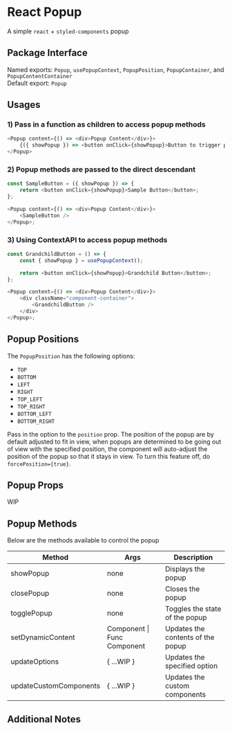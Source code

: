 # React Popup

A simple `react` + `styled-components` popup

## Package Interface

Named exports: `Popup`, `usePopupContext`, `PopupPosition`, `PopupContainer`, and `PopupContentContainer`  
Default export: `Popup`

## Usages

### 1) Pass in a function as children to access popup methods

```javascript
<Popup content={() => <div>Popup Content</div>}>
    {({ showPopup }) => <button onClick={showPopup}>Button to trigger popup</button>}
</Popup>
```

### 2) Popup methods are passed to the direct descendant

```javascript
const SampleButton = ({ showPopup }) => {
    return <button onClick={showPopup}>Sample Button</button>;
};

<Popup content={() => <div>Popup Content</div>}>
    <SampleButton />
</Popup>;
```

### 3) Using ContextAPI to access popup methods

```javascript
const GrandchildButton = () => {
    const { showPopup } = usePopupContext();

    return <button onClick={showPopup}>Grandchild Button</button>;
};

<Popup content={() => <div>Popup Content</div>}>
    <div className="component-container">
        <GrandchildButton />
    </div>
</Popup>;
```

## Popup Positions

The `PopupPosition` has the following options:

-   `TOP`
-   `BOTTOM`
-   `LEFT`
-   `RIGHT`
-   `TOP_LEFT`
-   `TOP_RIGHT`
-   `BOTTOM_LEFT`
-   `BOTTOM_RIGHT`

Pass in the option to the `position` prop. The position of the popup are by default adjusted to fit in view, when popups are determined to be going out of view
with the specified position, the component will auto-adjust the position of the popup so that it stays in view. To turn this feature off, do `forcePosition={true}`.

## Popup Props

WIP

## Popup Methods

Below are the methods available to control the popup

| Method                 | Args                        | Description                       |
| ---------------------- | --------------------------- | --------------------------------- |
| showPopup              | none                        | Displays the popup                |
| closePopup             | none                        | Closes the popup                  |
| togglePopup            | none                        | Toggles the state of the popup    |
| setDynamicContent      | Component \| Func Component | Updates the contents of the popup |
| updateOptions          | { ...WIP }                  | Updates the specified option      |
| updateCustomComponents | { ...WIP }                  | Updates the custom components     |

## Additional Notes
